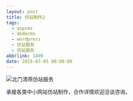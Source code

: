 ```yaml
---
layout: post
title: 仿站制作2
tags:
  - aspcms
  - dedecms
  - wordpress
  - 仿站服务
  - 仿站服务
abbrlink: 1499
date: 2015-07-05 00:00:00
---
```


<!-- build time:Sat Jun 23 2018 12:05:15 GMT+0800 (中国标准时间) -->

![北门清燕仿站服务](http://ww3.sinaimg.cn/large/4eed32f2jw1ets71oop5qj206o08wq3x.jpg "北门清燕仿站服务")

承接各类中小网站仿站制作，合作详情欢迎洽谈咨询。
<!-- rebuild by neat -->